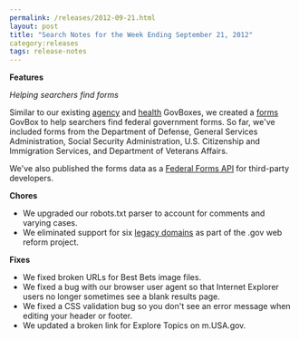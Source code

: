 ```yaml
---
permalink: /releases/2012-09-21.html
layout: post
title: "Search Notes for the Week Ending September 21, 2012"
category:releases
tags: release-notes
---
```

<p><strong>Features</strong></p>
<p><em>Helping searchers find forms</em></p>
<p>Similar to our existing <a href="http://search.usa.gov/search?query=census+bureau&amp;affiliate=usagov">agency</a> and <a href="http://search.usa.gov/search?affiliate=usagov&amp;query=diabetes">health</a> GovBoxes, we created a <a href="http://search.usa.gov/search?affiliate=usagov&amp;query=i9+form">forms</a> GovBox to help searchers find federal government forms. So far, we've included forms from the Department of Defense, General Services Administration, Social Security Administration, U.S. Citizenship and Immigration Services, and Department of Veterans Affairs.</p>
<p>We've also published the forms data as a <a href="http://www.usa.gov/About/developer-resources/forms.shtml">Federal Forms API</a> for third-party developers.</p>
<p><strong>Chores</strong></p>
<ul><li>We upgraded our robots.txt parser to account for comments and varying cases.</li>
<li>We eliminated support for six <a href="/blog/legacy-domains.html">legacy domains</a> as part of the .gov web reform project.</li>
</ul><p><strong>Fixes</strong></p>
<ul><li>We fixed broken URLs for Best Bets image files.</li>
<li>We fixed a bug with our browser user agent so that Internet Explorer users no longer sometimes see a blank results page.</li>
<li>We fixed a CSS validation bug so you don't see an error message when editing your header or footer.</li>
<li>We updated a broken link for Explore Topics on m.USA.gov.</li>
</ul>
